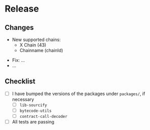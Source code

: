 # Release <version>

## Changes

<!-- Add newly supported chains with their chainId, if any-->

- New supported chains:
  - X Chain (43)
  - Chainname (chainId)

<!-- Please describe the changes the new commits bring in few sentences  -->

- Fix: ...
- <Feature>
  ...

## Checklist

<!-- Please check all items below by putting an x in the box -->

- [ ] I have bumped the versions of the packages under `packages/`, if necessary
  - [ ] `lib-sourcify`
  - [ ] `bytecode-utils`
  - [ ] `contract-call-decoder`
- [ ] All tests are passing

